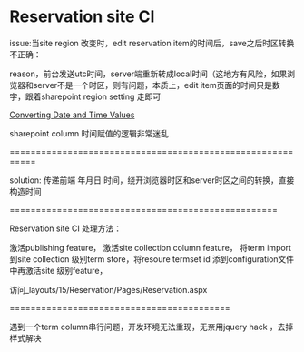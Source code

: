 # Reservation site CI

issue:当site region 改变时，edit reservation item的时间后，save之后时区转换不正确：

reason，前台发送utc时间，server端重新转成local时间（这地方有风险，如果浏览器和server不是一个时区，则有问题，本质上，edit item页面的时间只是数字，跟着sharepoint region setting 走即可

[Converting Date and Time Values](https://docs.microsoft.com/en-us/previous-versions/office/developer/sharepoint-2010/ms197282(v%3doffice.14))

sharepoint column 时间赋值的逻辑非常迷乱

===========================================================

solution: 传递前端 年月日 时间，绕开浏览器时区和server时区之间的转换，直接构造时间

===================================================

Reservation site CI 处理方法：

激活publishing feature， 激活site collection column feature， 将term import到site collection 级别term store，将resoure termset id 添到configuration文件中再激活site 级别feature，

访问_layouts/15/Reservation/Pages/Reservation.aspx

==========================================

遇到一个term column串行问题，开发环境无法重现，无奈用jquery hack ，去掉样式解决